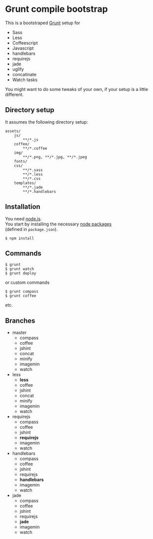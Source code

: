 # Grunt compile bootstrap

This is a bootstraped [Grunt](http://gruntjs.com/) setup for

- Sass
- Less
- Coffeescript
- Javascript
- handlebars
- requirejs
- jade
- uglify
- concatinate
- Watch tasks

You might want to do some tweaks of your own, if your setup is a little different.
## Directory setup

It assumes the following directory setup:

	assets/
		js/
			**/*.js
		coffee/
			**/*.coffee
		img/
			**/*.png, **/*.jpg, **/*.jpeg
		fonts/
		css/
			**/*.sass
			**/*.less
			**/*.css
		templates/
			**/*.jade
			**/*.handlebars


## Installation

You need [node.js](http://nodejs.org/).<br>
You start by installing the necessary [node packages](https://npmjs.org/)<br>
(defined in `package.json`).

`$ npm install`

## Commands

`$ grunt`<br>
`$ grunt watch`<br>
`$ grunt deploy`<br>

or custom commands

`$ grunt compass`<br>
`$ grunt coffee`<br>

etc.

## Branches

- master
	- compass
	- coffee
	- jshint
	- concat
	- minify
	- imagemin
	- watch
- less
	- **less**
	- coffee
	- jshint
	- concat
	- minify
	- imagemin
	- watch
- requirejs
	- compass
	- coffee
	- jshint
	- **requirejs**
	- imagemin
	- watch
- handlebars
	- compass
	- coffee
	- jshint
	- requirejs
	- **handlebars**
	- imagemin
	- watch
- jade
	- compass
	- coffee
	- jshint
	- requirejs
	- **jade**
	- imagemin
	- watch
